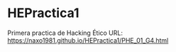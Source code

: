 # HEPractica1
Primera practica de Hacking Ético
URL: https://naxo1981.github.io/HEPractica1/PHE_01_G4.html
